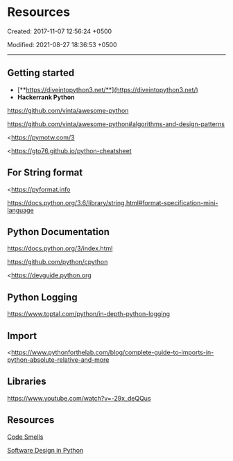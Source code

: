 # Resources

Created: 2017-11-07 12:56:24 +0500

Modified: 2021-08-27 18:36:53 +0500

---

## Getting started
-   [**https://diveintopython3.net/**](https://diveintopython3.net/)
-   **Hackerrank Python**

<https://github.com/vinta/awesome-python>

<https://github.com/vinta/awesome-python#algorithms-and-design-patterns>

<https://pymotw.com/3

<https://gto76.github.io/python-cheatsheet

## For String format

<https://pyformat.info

<https://docs.python.org/3.6/library/string.html#format-specification-mini-language>

## Python Documentation

<https://docs.python.org/3/index.html>

<https://github.com/python/cpython>

<https://devguide.python.org

## Python Logging

<https://www.toptal.com/python/in-depth-python-logging>

## Import

<https://www.pythonforthelab.com/blog/complete-guide-to-imports-in-python-absolute-relative-and-more

## Libraries

<https://www.youtube.com/watch?v=-29x_deQQus>

## Resources

[Code Smells](https://www.youtube.com/playlist?list=PLC0nd42SBTaNILCJRCd4DvzNueVN_Sr5R)

[Software Design in Python](https://www.youtube.com/playlist?list=PLC0nd42SBTaNuP4iB4L6SJlMaHE71FG6N)


